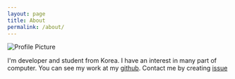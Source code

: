 ```yaml
---
layout: page
title: About
permalink: /about/
---
```


<img src="{{ site.baseurl }}/assets/profile-placeholder.png" title="Profile Picture" class="profile">

I'm developer and student from Korea. I have an interest in many part of computer. You can see my work at my [github](https://github.com/ryul99/). Contact me by creating [issue](https://github.com/ryul99/ryul99.github.io/issues) 
